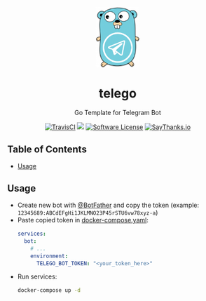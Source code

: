 <p align="center">
    <a href="https://github.com/mitinarseny/telego">
        <img src="assets/logo.png" alt="telego logo" width="20%" />
    </a>
    <h1 align="center">telego</h1>
    <p align="center">Go Template for Telegram Bot</p>
    <p align="center">
      <a href="https://travis-ci.org/mitinarseny/telego"><img alt="TravisCI" src="https://img.shields.io/travis/mitinarseny/telego/master.svg?style=flat-square&logo=travis-ci"></a>
      <a href="https://golangci.com/r/github.com/mitinarseny/telego"><img src="https://golangci.com/badges/github.com/mitinarseny/telego.svg"></a>
      <a href="/LICENSE.md"><img alt="Software License" src="https://img.shields.io/badge/license-MIT-brightgreen.svg?style=flat-square"></a>
      <a href="https://saythanks.io/to/mitinarseny"><img alt="SayThanks.io" src="https://img.shields.io/badge/say-thanks-9933ff.svg?style=flat-square"></a>
    </p>
</p>

## Table of Contents
* [Usage](#usage)

## Usage
* Create new bot with [@BotFather](https://t.me/BotFather) and copy the token (example: `12345689:ABCdEFgHi1JKLMNO23P45rSTU6vw78xyz-a`)
* Paste copied token in [docker-compose.yaml](./docker-compose.yaml):
  ```yaml
  services:
    bot:
      # ...
      environment:
        TELEGO_BOT_TOKEN: "<your_token_here>"
  ```
* Run services:
  ```bash
  docker-compose up -d
  ```
